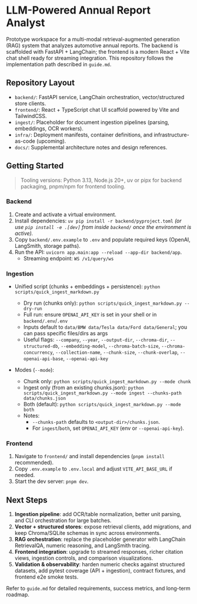 # LLM-Powered Annual Report Analyst

Prototype workspace for a multi-modal retrieval-augmented generation (RAG) system that analyzes automotive annual reports. The backend is scaffolded with FastAPI + LangChain; the frontend is a modern React + Vite chat shell ready for streaming integration. This repository follows the implementation path described in `guide.md`.

## Repository Layout

- `backend/`: FastAPI service, LangChain orchestration, vector/structured store clients.
- `frontend/`: React + TypeScript chat UI scaffold powered by Vite and TailwindCSS.
- `ingest/`: Placeholder for document ingestion pipelines (parsing, embeddings, OCR workers).
- `infra/`: Deployment manifests, container definitions, and infrastructure-as-code (upcoming).
- `docs/`: Supplemental architecture notes and design references.

## Getting Started

> Tooling versions: Python 3.13, Node.js 20+, uv or pipx for backend packaging, pnpm/npm for frontend tooling.

### Backend

1. Create and activate a virtual environment.
2. Install dependencies: `uv pip install -r backend/pyproject.toml` *(or use `pip install -e .[dev]` from inside `backend/` once the environment is active).* 
3. Copy `backend/.env.example` to `.env` and populate required keys (OpenAI, LangSmith, storage paths).
4. Run the API: `uvicorn app.main:app --reload --app-dir backend/app`.
   - Streaming endpoint: `WS /v1/query/ws`

### Ingestion

- Unified script (chunks + embeddings + persistence): `python scripts/quick_ingest_markdown.py`
  - Dry run (chunks only): `python scripts/quick_ingest_markdown.py --dry-run`
  - Full run: ensure `OPENAI_API_KEY` is set in your shell or in `backend/.env`/`.env`
  - Inputs default to `data/BMW data/Tesla data/Ford data/General`; you can pass specific files/dirs as args
  - Useful flags: `--company`, `--year`, `--output-dir`, `--chroma-dir`, `--structured-db`, `--embedding-model`, `--chroma-batch-size`, `--chroma-concurrency`, `--collection-name`, `--chunk-size`, `--chunk-overlap`, `--openai-api-base`, `--openai-api-key`

 - Modes (`--mode`):
   - Chunk only: `python scripts/quick_ingest_markdown.py --mode chunk`
   - Ingest only (from an existing chunks.json): `python scripts/quick_ingest_markdown.py --mode ingest --chunks-path data/chunks.json`
   - Both (default): `python scripts/quick_ingest_markdown.py --mode both`
   - Notes:
     - `--chunks-path` defaults to `<output-dir>/chunks.json`.
     - For `ingest`/`both`, set `OPENAI_API_KEY` (env or `--openai-api-key`).

### Frontend

1. Navigate to `frontend/` and install dependencies (`pnpm install` recommended).
2. Copy `.env.example` to `.env.local` and adjust `VITE_API_BASE_URL` if needed.
3. Start the dev server: `pnpm dev`.

## Next Steps

1. **Ingestion pipeline**: add OCR/table normalization, better unit parsing, and CLI orchestration for large batches.
2. **Vector + structured stores**: expose retrieval clients, add migrations, and keep Chroma/SQLite schemas in sync across environments.
3. **RAG orchestration**: replace the placeholder generator with LangChain RetrievalQA, numeric reasoning, and LangSmith tracing.
4. **Frontend integration**: upgrade to streamed responses, richer citation views, ingestion controls, and comparison visualizations.
5. **Validation & observability**: harden numeric checks against structured datasets, add pytest coverage (API + ingestion), contract fixtures, and frontend e2e smoke tests.

Refer to `guide.md` for detailed requirements, success metrics, and long-term roadmap.
